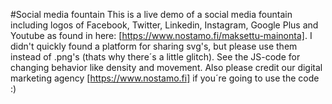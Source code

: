 #Social media fountain
This is a live demo of a social media fountain including logos of Facebook, Twitter, Linkedin, Instagram, Google Plus and Youtube as found in here: [https://www.nostamo.fi/maksettu-mainonta]. I didn't quickly found a platform for sharing svg's, but please use them instead of .png's (thats why there´s a little glitch). See the JS-code for changing behavior like density and movement. Also please credit our digital marketing agency [https://www.nostamo.fi] if you´re going to use the code :)
      
      